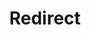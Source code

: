 ﻿---
layout: src/layouts/Redirect.astro
title: Redirect
redirect: /docs/octopus-rest-api/octopus.server.exe-command-line/export-certificate
pubDate:  2023-01-01
navSearch: false
navSitemap: false
navMenu: false
---
